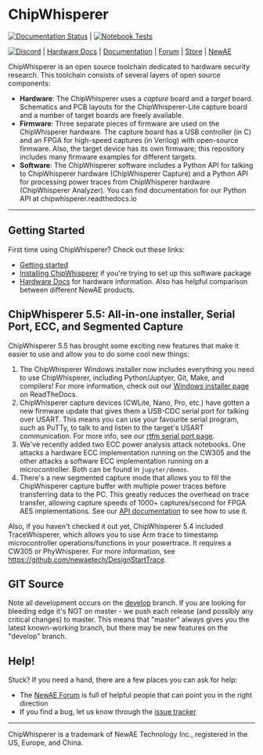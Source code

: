 # ChipWhisperer

[![Documentation Status](https://readthedocs.org/projects/chipwhisperer/badge/?version=latest)](https://chipwhisperer.readthedocs.io/en/latest/?badge=latest) | [![Notebook Tests](https://github.com/newaetech/ChipWhisperer-Test-Results/workflows/check_tests/badge.svg)](https://github.com/newaetech/ChipWhisperer-Test-Results/actions/workflows/check_tests.yml)

[![Discord](https://img.shields.io/discord/747196318044258365?logo=discord)](https://discord.gg/chipwhisperer) | [Hardware Docs](https://rtfm.newae.com) | [Documentation](https://chipwhisperer.readthedocs.io) | [Forum](http://forum.newae.com) | [Store](https://store.newae.com) | [NewAE](http://newae.com)


ChipWhisperer is an open source toolchain dedicated to hardware security research. This toolchain consists of several layers of open source components:
* __Hardware__: The ChipWhisperer uses a _capture_ board and a _target_ board. Schematics and PCB layouts for the ChipWhisperer-Lite capture board and a number of target boards are freely available.
* __Firmware__: Three separate pieces of firmware are used on the ChipWhisperer hardware. The capture board has a USB controller (in C) and an FPGA for high-speed captures (in Verilog) with open-source firmware. Also, the target device has its own firmware; this repository includes many firmware examples for different targets.
* __Software__: The ChipWhisperer software includes a Python API for talking to ChipWhisperer hardware (ChipWhisperer Capture) and a Python API 
for processing power traces from ChipWhisperer hardware (ChipWhisperer Analyzer). You can find documentation for our Python API at
chipwhisperer.readthedocs.io

---

## Getting Started
First time using ChipWhisperer? Check out these links:
* [Getting started](https://chipwhisperer.readthedocs.io/en/latest/getting-started.html)
* [Installing ChipWhisperer](https://chipwhisperer.readthedocs.io/en/latest/installing.html) if you're trying to set up this software package
* [Hardware Docs](https://rtfm.newae.com) for hardware information. Also has helpful comparison between different NewAE products.

## ChipWhisperer 5.5: All-in-one installer, Serial Port, ECC, and Segmented Capture

ChipWhisperer 5.5 has brought some exciting new features that make it easier to use and allow you to do some cool new things:

1. The ChipWhisperer Windows installer now includes everything you need to use ChipWhisperer, including
Python/Juptyer, Git, Make, and compilers! For more information, check out our [Windows installer page](https://chipwhisperer.readthedocs.io/en/latest/installing.html#windows-installer) on ReadTheDocs.
1. ChipWhisperer capture devices (CWLite, Nano, Pro, etc.) have gotten a new firmware update that gives them a
USB-CDC serial port for talking over USART. This means you can use your favourite serial program, such as PuTTy,
to talk to and listen to the target's USART communication. For more info, see our [rtfm serial port page](https://rtfm.newae.com/Serial%20Ports/).
1. We've recently added two ECC power analysis attack notebooks. One attacks a hardware ECC implementation running on the CW305
and the other attacks a software ECC implementation running on a microcontroller. Both can be found in `jupyter/demos`.
1. There's a new segmented capture mode that allows you to fill the ChipWhisperer capture buffer with multiple power traces
before transferring data to the PC. This greatly reduces the overhead on trace transfer, allowing capture speeds
of 1000+ captures/second for FPGA AES implementations. See our [API documentation](https://chipwhisperer.readthedocs.io/en/latest/api.html#chipwhisperer.capture.scopes._OpenADCInterface.OpenADC.TriggerSettings.fifo_fill_mode) to see how to use it.

Also, if you haven't checked it out yet, ChipWhisperer 5.4 included TraceWhisperer, which allows you to use Arm trace to
timestamp microcontroller operations/functions in your powertrace. It requires a CW305 or PhyWhisperer. For more information, see
https://github.com/newaetech/DesignStartTrace.

## GIT Source
Note all development occurs on the [develop](https://github.com/newaetech/chipwhisperer/tree/develop) branch. If you are looking for bleeding edge it's NOT on master - we push each release (and possibly any critical changes) to master. This means that "master" always gives you the latest known-working branch, but there may be new features on the "develop" branch.

## Help!
Stuck? If you need a hand, there are a few places you can ask for help:
* The [NewAE Forum](https://forum.newae.com/) is full of helpful people that can point you in the right direction
* If you find a bug, let us know through the [issue tracker](https://github.com/newaetech/chipwhisperer/issues)

---

ChipWhisperer is a trademark of NewAE Technology Inc., registered in the US, Europe, and China.
